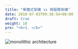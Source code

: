```yaml
---
title: "單體式架構 vs 微服務架構"
date: 2018-07-03T09:38:54+08:00
draft: true
weight: 10
pre: "<b>1. </b>"
---
```


![monolithic architecture](/images/microservices/monolithic-service.png)